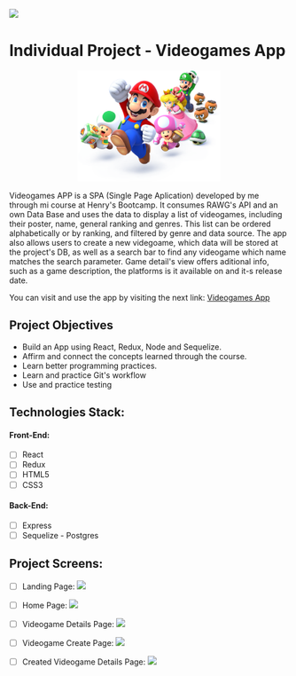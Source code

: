<p align='left'>
    <img src='https://static.wixstatic.com/media/85087f_0d84cbeaeb824fca8f7ff18d7c9eaafd~mv2.png/v1/fill/w_160,h_30,al_c,q_85,usm_0.66_1.00_0.01/Logo_completo_Color_1PNG.webp' </img>
</p>

# Individual Project - Videogames App

<p align="center">
  <img height="200" src="./videogame.png" />
  <br/>
  
  Videogames APP is a SPA (Single Page Aplication) developed by me through mi course at Henry's Bootcamp. It consumes RAWG's API and an own Data Base and uses the data to display a list of videogames, including their poster, name, general ranking and genres. This list can be ordered alphabetically or by ranking, and filtered by genre and data source. The app also allows users to create a new videgoame, which data will be stored at the project's DB, as well as a search bar to find any videogame which name matches the search parameter. Game detail's view offers aditional info, such as a game description, the platforms is it available on and it-s release date.
  
  You can visit and use the app by visiting the next link: <a href="https://videogames-front-saulpaez03.vercel.app/">Videogames App</a>
  

</p>

## Project Objectives

- Build an App using React, Redux, Node and Sequelize.
- Affirm and connect the concepts learned through the course.
- Learn better programming practices.
- Learn and practice Git's workflow
- Use and practice testing

## Technologies Stack:

#### Front-End:
- [ ] React
- [ ] Redux
- [ ] HTML5
- [ ] CSS3

#### Back-End:
- [ ] Express
- [ ] Sequelize - Postgres

## Project Screens:
- [ ] Landing Page: <img src="https://res.cloudinary.com/dyqejl4cd/image/upload/v1653420518/PI-Landing_zuw4dv.png" />
- [ ] Home Page: <img src="https://res.cloudinary.com/dyqejl4cd/image/upload/v1653420518/PI-Home_aiigut.png" />
- [ ] Videogame Details Page: <img src="https://res.cloudinary.com/dyqejl4cd/image/upload/v1653420519/PI-VideogameDetails_czvsvf.png" />
- [ ] Videogame Create Page: <img src="https://res.cloudinary.com/dyqejl4cd/image/upload/v1653420517/PI-CreateForm_er3rhv.png" />
- [ ] Created Videogame Details Page: <img src="https://res.cloudinary.com/dyqejl4cd/image/upload/v1653420517/PI-Created_Videogame_Details_tims9q.png" />
      

